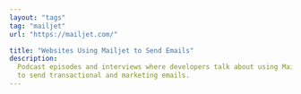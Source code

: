 ```yaml
---
layout: "tags"
tag: "mailjet"
url: "https://mailjet.com/"

title: "Websites Using Mailjet to Send Emails"
description:
  Podcast episodes and interviews where developers talk about using Mailjet
  to send transactional and marketing emails.
---
```

